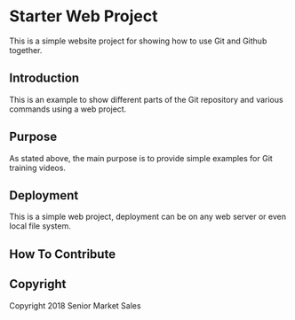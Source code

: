 # Starter Web Project
This is a simple website project for showing how to use Git and Github together.
## Introduction
This is an example to show different parts of the Git repository and various commands using a web project.
## Purpose
As stated above, the main purpose is to provide simple examples for Git training videos.
## Deployment
This is a simple web project, deployment can be on any web server or even local file system.
## How To Contribute

## Copyright
Copyright 2018 Senior Market Sales